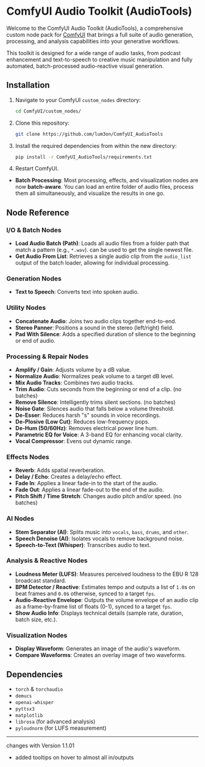 # ComfyUI Audio Toolkit (AudioTools)

Welcome to the ComfyUI Audio Toolkit (AudioTools), a comprehensive custom node pack for [ComfyUI](https://github.com/comfyanonymous/ComfyUI) that brings a full suite of audio generation, processing, and analysis capabilities into your generative workflows.

This toolkit is designed for a wide range of audio tasks, from podcast enhancement and text-to-speech to creative music manipulation and fully automated, batch-processed audio-reactive visual generation.

## Installation

1.  Navigate to your ComfyUI `custom_nodes` directory:
    ```bash
    cd ComfyUI/custom_nodes/
    ```
2.  Clone this repository:
    ```bash
    git clone https://github.com/lum3on/ComfyUI_AudioTools
    ```
3.  Install the required dependencies from within the new directory:
    ```bash
    pip install -r ComfyUI_AudioTools/requirements.txt
    ```
4.  Restart ComfyUI.

-   **Batch Processing**: Most processing, effects, and visualization nodes are now **batch-aware**. You can load an entire folder of audio files, process them all simultaneously, and visualize the results in one go.

## Node Reference

### I/O & Batch Nodes
-   **Load Audio Batch (Path)**: Loads all audio files from a folder path that match a pattern (e.g., `*.wav`). can be used to get the single newest file.
-   **Get Audio From List**: Retrieves a single audio clip from the `audio_list` output of the batch loader, allowing for individual processing.

### Generation Nodes
-   **Text to Speech**: Converts text into spoken audio.

### Utility Nodes
-   **Concatenate Audio**: Joins two audio clips together end-to-end.
-   **Stereo Panner**: Positions a sound in the stereo (left/right) field.
-   **Pad With Silence**: Adds a specified duration of silence to the beginning or end of audio.

### Processing & Repair Nodes
-   **Amplify / Gain**: Adjusts volume by a dB value.
-   **Normalize Audio**: Normalizes peak volume to a target dB level.
-   **Mix Audio Tracks**: Combines two audio tracks.
-   **Trim Audio**: Cuts seconds from the beginning or end of a clip. (no batches)
-   **Remove Silence**: Intelligently trims silent sections. (no batches)
-   **Noise Gate**: Silences audio that falls below a volume threshold.
-   **De-Esser**: Reduces harsh "s" sounds in voice recordings.
-   **De-Plosive (Low Cut)**: Reduces low-frequency pops.
-   **De-Hum (50/60Hz)**: Removes electrical power line hum.
-   **Parametric EQ for Voice**: A 3-band EQ for enhancing vocal clarity.
-   **Vocal Compressor**: Evens out dynamic range.

### Effects Nodes
-   **Reverb**: Adds spatial reverberation.
-   **Delay / Echo**: Creates a delay/echo effect.
-   **Fade In**: Applies a linear fade-in to the start of the audio.
-   **Fade Out**: Applies a linear fade-out to the end of the audio.
-   **Pitch Shift / Time Stretch**: Changes audio pitch and/or speed. (no batches)

### AI Nodes
-   **Stem Separator (AI)**: Splits music into `vocals`, `bass`, `drums`, and `other`.
-   **Speech Denoise (AI)**: Isolates vocals to remove background noise.
-   **Speech-to-Text (Whisper)**: Transcribes audio to text.

### Analysis & Reactive Nodes
-   **Loudness Meter (LUFS)**: Measures perceived loudness to the EBU R 128 broadcast standard.
-   **BPM Detector / Reactive**: Estimates tempo and outputs a list of `1.0`s on beat frames and `0.0`s otherwise, synced to a target `fps`.
-   **Audio-Reactive Envelope**: Outputs the volume envelope of an audio clip as a frame-by-frame list of floats (0-1), synced to a target `fps`.
-   **Show Audio Info**: Displays technical details (sample rate, duration, batch size, etc.).

### Visualization Nodes
-   **Display Waveform**: Generates an image of the audio's waveform.
-   **Compare Waveforms**: Creates an overlay image of two waveforms.

## Dependencies

-   `torch` & `torchaudio`
-   `demucs`
-   `openai-whisper`
-   `pyttsx3`
-   `matplotlib`
-   `librosa` (for advanced analysis)
-   `pyloudnorm` (for LUFS measurement)

---

changes with Version 1.1.01 
- added tooltips on hover to almost all in/outputs